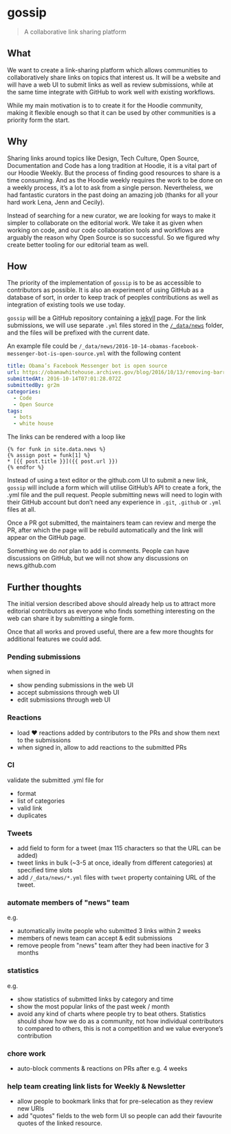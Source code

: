 # gossip

> A collaborative link sharing platform

## What

We want to create a link-sharing platform which allows communities to collaboratively share links on topics that interest us. It will be a website and will have a web UI to submit links as well as review submissions, while at the same time integrate with GitHub to work well with existing workflows.

While my main motivation is to to create it for the Hoodie community, making it flexible enough so that it can be used by other communities is a priority form the start.

## Why

Sharing links around topics like Design, Tech Culture, Open Source, Documentation and Code has a long tradition at Hoodie, it is a vital part of our Hoodie Weekly. But the process of finding good resources to share is a time consuming. And as the Hoodie weekly requires the work to be done on a weekly process, it’s a lot to ask from a single person. Nevertheless, we
had fantastic curators in the past doing an amazing job (thanks for all your hard work Lena, Jenn and Cecily).

Instead of searching for a new curator, we are looking for ways to make it simpler to collaborate on the editorial work. We take it as given when working on code, and our code collaboration tools and workflows are arguably the reason why Open Source is so successful. So we figured why create better tooling for our editorial team as well.

## How

The priority of the implementation of `gossip` is to be as accessible to contributors as possible. It is also an experiment of using GitHub as a database of sort, in order to keep track of peoples contributions as well as integration of existing tools we use today.

`gossip` will be a GitHub repository containing a [jekyll](https://jekyllrb.com) page. For the link submissions, we will use separate `.yml` files stored in the [`/_data/news`](https://jekyllrb.com/docs/datafiles/#the-data-folder) folder, and the files will be prefixed with the current date.

An example file could be `/_data/news/2016-10-14-obamas-facebook-messenger-bot-is-open-source.yml` with the following content

```yml
title: Obama’s Facebook Messenger bot is open source
url: https://obamawhitehouse.archives.gov/blog/2016/10/13/removing-barriers-constituent-conversations
submittedAt: 2016-10-14T07:01:28.072Z
submittedBy: gr2m
categories:
  - Code
  - Open Source
tags:
  - bots
  - white house
```

The links can be rendered with a loop like

```erb
{% for funk in site.data.news %}
{% assign post = funk[1] %}
* [{{ post.title }}]({{ post.url }})
{% endfor %}
```

Instead of using a text editor or the github.com UI to submit a new link, `gossip` will include a form which will utilise GitHub’s API to create a fork, the .yml file and the pull request. People submitting news will need to login with their GitHub account but don’t need any experience in `.git`, `.github` or `.yml` files at all.

Once a PR got submitted, the maintainers team can review and merge the PR, after which the page will be rebuild automatically and the link will appear on the GitHub page.

Something we do _not_ plan to add is comments. People can have discussions on GitHub, but we will not show any discussions on news.github.com

## Further thoughts

The initial version described above should already help us to attract more editorial contributors as everyone who finds something interesting on the web can share it by submitting a single form.

Once that all works and proved useful, there are a few more thoughts for additional features we could add.

### Pending submissions

when signed in

- show pending submissions in the web UI
- accept submissions through web UI
- edit submissions through web UI

### Reactions

- load ❤️ reactions added by contributors to the PRs and show them next to the submissions
- when signed in, allow to add reactions to the submitted PRs

### CI

validate the submitted .yml file for

- format
- list of categories
- valid link
- duplicates

### Tweets

- add field to form for a tweet (max 115 characters so that the URL can be added)
- tweet links in bulk (~3-5 at once, ideally from different categories) at specified time slots
- add `/_data/news/*.yml` files with `tweet` property containing URL of the tweet.

### automate members of "news" team

e.g.

- automatically invite people who submitted 3 links within 2 weeks
- members of news team can accept & edit submissions
- remove people from "news" team after they had been inactive for 3 months

### statistics

e.g.

- show statistics of submitted links by category and time
- show the most popular links of the past week / month
- avoid any kind of charts where people try to beat others. Statistics should show how we do as a community, not how individual contributors to compared to others, this is not a competition and we value everyone’s contribution

### chore work

- auto-block comments & reactions on PRs after e.g. 4 weeks

### help team creating link lists for Weekly & Newsletter

- allow people to bookmark links that for pre-selecation as they review new URls
- add "quotes" fields to the web form UI so people can add their favourite quotes of the linked resource.
